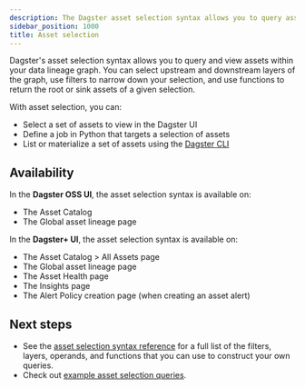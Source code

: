 ```yaml
---
description: The Dagster asset selection syntax allows you to query assets within your data lineage graph by selecting upstream and downstream layers of the graph, and using filters to narrow your selection, and functions to return the root or sink assets of a given selection. 
sidebar_position: 1000
title: Asset selection
---
```


Dagster's asset selection syntax allows you to query and view assets within your data lineage graph. You can select upstream and downstream layers of the graph, use filters to narrow down your selection, and use functions to return the root or sink assets of a given selection.

With asset selection, you can:

- Select a set of assets to view in the Dagster UI
- Define a job in Python that targets a selection of assets
- List or materialize a set of assets using the [Dagster CLI](/api/dagster/cli#dagster-asset)

## Availability

In the **Dagster OSS UI**, the asset selection syntax is available on:

- The Asset Catalog
- The Global asset lineage page

In the **Dagster+ UI**, the asset selection syntax is available on:

- The Asset Catalog > All Assets page
- The Global asset lineage page
- The Asset Health page
- The Insights page
- The Alert Policy creation page (when creating an asset alert)

## Next steps

- See the [asset selection syntax reference](/guides/build/assets/asset-selection-syntax/reference) for a full list of the filters, layers, operands, and functions that you can use to construct your own queries.
- Check out [example asset selection queries](/guides/build/assets/asset-selection-syntax/examples).
